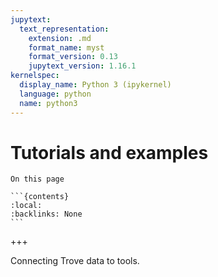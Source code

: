 ```yaml
---
jupytext:
  text_representation:
    extension: .md
    format_name: myst
    format_version: 0.13
    jupytext_version: 1.16.1
kernelspec:
  display_name: Python 3 (ipykernel)
  language: python
  name: python3
---
```


# Tutorials and examples

````{card}
On this page

```{contents}
:local:
:backlinks: None
```
````

+++


Connecting Trove data to tools.
